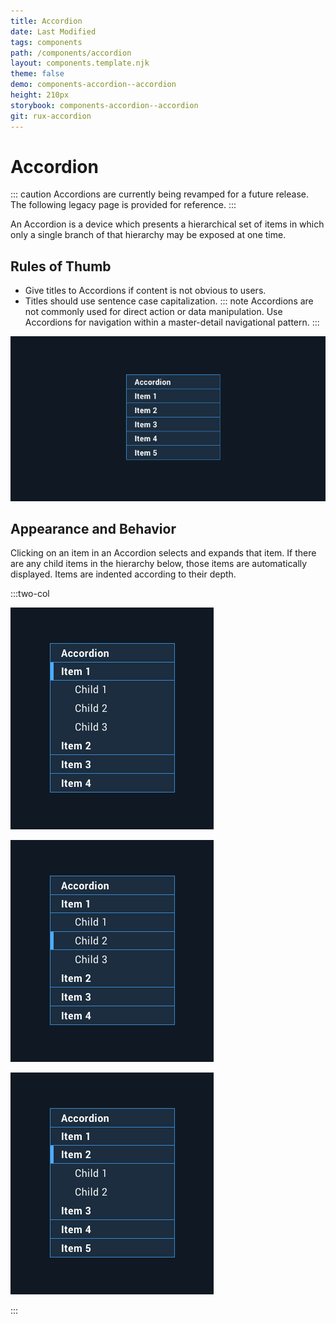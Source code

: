 ```yaml
---
title: Accordion
date: Last Modified
tags: components
path: /components/accordion
layout: components.template.njk
theme: false
demo: components-accordion--accordion
height: 210px
storybook: components-accordion--accordion
git: rux-accordion
---
```

# Accordion

::: caution
Accordions are currently being revamped for a future release. The following legacy page is provided for reference.
:::

An Accordion is a device which presents a hierarchical set of items in which only a single branch of that hierarchy may be exposed at one time.

## Rules of Thumb

* Give titles to Accordions if content is not obvious to users.
* Titles should use sentence case capitalization.
  ::: note
  Accordions are not commonly used for direct action or data manipulation. Use Accordions for navigation within a master-detail navigational pattern.
  :::

![Example of an accordion in its collapsed state](/img/components/accordion-1.png)

## Appearance and Behavior

Clicking on an item in an Accordion selects and expands that item. If there are any child items in the hierarchy below, those items are automatically displayed. Items are indented according to their depth.

:::two-col

![Chapter 1 is selected and its children are displayed.](/img/components/accordion-2.png "Do: Item 1 is selected and its children are displayed.")



![If a child item of the current selection is selected, that entire branch remains displayed.](/img/components/accordion-3.png "If a child item of the current selection is selected, that entire branch remains displayed.")



![If a different branch is selected, for example, by clicking on a different top level item, the current branch automatically closes and the new branch opens.](/img/components/accordion-4.png "If a different branch is selected, for example, by clicking on a different top level item, the current branch automatically closes and the new branch opens.")


:::
